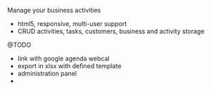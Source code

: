 
Manage your business activities
- html5, responsive, multi-user support
- CRUD  activities, tasks, customers, business and activity storage


@TODO
- link with google agenda webcal
- export in xlsx with defined template
- administration panel
- 


